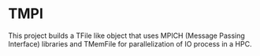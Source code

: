 # TMPI
This project builds a TFile like object that uses MPICH (Message Passing Interface) libraries and TMemFile for parallelization of IO process in a HPC. 
